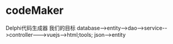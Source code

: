 # codeMaker
Delphi代码生成器 我们的目标 database-->entity-->dao-->service-->controller--->vuejs-->html;tools; json-->entity
